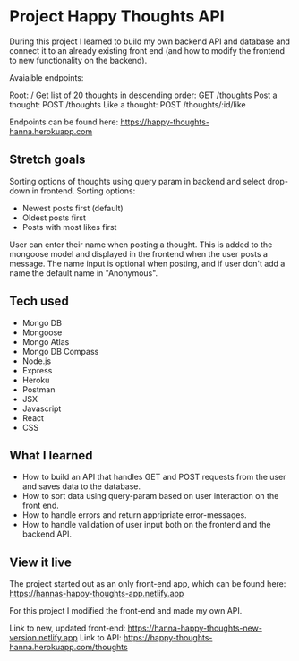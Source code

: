 # Project Happy Thoughts API
During this project I learned to build my own backend API and database and connect it to an already existing front end (and how to modify the frontend to new functionality on the backend).

Avaialble endpoints:

Root: /
Get list of 20 thoughts in descending order: GET /thoughts
Post a thought: POST /thoughts
Like a thought: POST /thoughts/:id/like

Endpoints can be found here: https://happy-thoughts-hanna.herokuapp.com

## Stretch goals
Sorting options of thoughts using query param in backend and select drop-down in frontend.
Sorting options:
- Newest posts first (default)
- Oldest posts first
- Posts with most likes first

User can enter their name when posting a thought. This is added to the mongoose model and displayed in the frontend when the user posts a message. The name input is optional when posting, and if user don't add a name the default name in "Anonymous".  

## Tech used
- Mongo DB
- Mongoose
- Mongo Atlas
- Mongo DB Compass
- Node.js
- Express
- Heroku
- Postman
- JSX
- Javascript
- React
- CSS

## What I learned
- How to build an API that handles GET and POST requests from the user and saves data to the database.
- How to sort data using query-param based on user interaction on the front end.
- How to handle errors and return appripriate error-messages.
- How to handle validation of user input both on the frontend and the backend API.

## View it live
The project started out as an only front-end app, which can be found here: https://hannas-happy-thoughts-app.netlify.app

For this project I modified the front-end and made my own API.

Link to new, updated front-end: https://hanna-happy-thoughts-new-version.netlify.app
Link to API: https://happy-thoughts-hanna.herokuapp.com/thoughts



